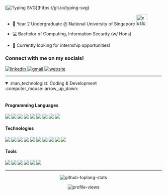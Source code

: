 <!-- [![Typing SVG](https://readme-typing-svg.herokuapp.com?duration=3000&multiline=true&height=70&lines=hello!+I+am+Nicholas.;welcome+to+my+github+profile!)](https://git.io/typing-svg) -->
[![Typing SVG](https://readme-typing-svg.herokuapp.com?width=700&height=55&lines=hello!+I+am+Nicholas%2C+welcome+to++my+github+profile!)](https://git.io/typing-svg)
- :notebook_with_decorative_cover: Year 2 Undergraduate @ National University of Singapore <img src="images/nuslogo.png" alt="nuslogo" height="35" width="auto" margin-top="50px" />

- :computer: Bachelor of Computing, Information Security (w/ Hons)

- :mag_right: Currently looking for internship opportunities!

<section>
  <h3>Connect with me on my socials!</h3>
  <p>
    <a href="https://www.linkedin.com/in/chungnicholas" title="LinkedIn" target="_blank">
      <img src="https://img.shields.io/badge/LinkedIn-0077B5?style=for-the-badge&logo=linkedin&logoColor=white" alt="linkedin" />
    </a>
    <a href="mailto:contact-me-git@chungnicholas.com" title="gmail" target="_blank">
<!--       &nbsp -->
      <img src="https://img.shields.io/badge/Gmail-D14836?style=for-the-badge&logo=gmail&logoColor=white" alt="gmail"/>
<!--       <img src="https://img.shields.io/badge/Microsoft_Outlook-0078D4?style=for-the-badge&logo=microsoft-outlook&logoColor=white" alt="outlook"/> -->
    </a>
    <a href="https://nicholaschungjunjie.github.io/NicholasChung/" title="Website" target="_blank">
<!--       &nbsp -->
      <img src="https://img.shields.io/badge/website-000000?style=for-the-badge&logo=About.me&logoColor=white" alt="website"/>
    </a>
  </p>
</section>

<hr>

<details open>
<summary>:man_technologist: Coding & Development :computer_mouse::arrow_up_down:</summary>
<br>

  <div>
    <h4>Programming Languages</h4>
    <img src="https://img.shields.io/badge/C-00599C?style=for-the-badge&logo=c&logoColor=white" />
    <img src="https://img.shields.io/badge/C%2B%2B-00599C?style=for-the-badge&logo=c%2B%2B&logoColor=white" />
    <img src="https://img.shields.io/badge/Java-ED8B00?style=for-the-badge&logo=java&logoColor=white" />
    <img src="https://img.shields.io/badge/Python-FFD43B?style=for-the-badge&logo=python&logoColor=darkgreen" />
    <img src="https://img.shields.io/badge/JavaScript-323330?style=for-the-badge&logo=javascript&logoColor=F7DF1E" />
    <img src="https://img.shields.io/badge/TypeScript-007ACC?style=for-the-badge&logo=typescript&logoColor=white" />
    <img src="https://img.shields.io/badge/PostgreSQL-316192?style=for-the-badge&logo=postgresql&logoColor=white" />
    <img src="https://img.shields.io/badge/HTML5-E34F26?style=for-the-badge&logo=html5&logoColor=white" />
    <img src="https://img.shields.io/badge/CSS3-1572B6?style=for-the-badge&logo=css3&logoColor=white" />
  </div>
  <div>
    <h4>Technologies</h4>
    <img src="https://img.shields.io/badge/React-20232A?style=for-the-badge&logo=react&logoColor=61DAFB" />
    <img src="https://img.shields.io/badge/React_Native-20232A?style=for-the-badge&logo=react&logoColor=61DAFB" />
    <img src="https://img.shields.io/badge/Redux-593D88?style=for-the-badge&logo=redux&logoColor=white" />
    <img src="https://img.shields.io/badge/Node.js-339933?style=for-the-badge&logo=nodedotjs&logoColor=white" />
    <img src="https://img.shields.io/badge/Express.js-000000?style=for-the-badge&logo=express&logoColor=white" />
    <img src="https://img.shields.io/badge/Expo-1B1F23?style=for-the-badge&logo=expo&logoColor=white" />
    <img src="https://img.shields.io/badge/Bootstrap-563D7C?style=for-the-badge&logo=bootstrap&logoColor=white" />
    <img src="https://img.shields.io/badge/jQuery-0769AD?style=for-the-badge&logo=jquery&logoColor=white" />
    <img src="https://img.shields.io/badge/Heroku-430098?style=for-the-badge&logo=heroku&logoColor=white" />
    <img src="https://img.shields.io/badge/Supabase-181818?style=for-the-badge&logo=supabase&logoColor=white" />
  </div>
  <div>
    <h4>Tools</h4>
    <img src="https://img.shields.io/badge/GitHub-100000?style=for-the-badge&logo=github&logoColor=white" />
    <img src="https://img.shields.io/badge/GIT-E44C30?style=for-the-badge&logo=git&logoColor=white" />
    <img src="https://img.shields.io/badge/Sourcetree-0052CC?style=for-the-badge&logo=Sourcetree&logoColor=white" />
    <img src="https://img.shields.io/badge/Visual_Studio_Code-0078D4?style=for-the-badge&logo=visual%20studio%20code&logoColor=white" />
    <img src="https://img.shields.io/badge/VIM-%2311AB00.svg?&style=for-the-badge&logo=vim&logoColor=white" />
    <img src="https://img.shields.io/badge/replit-667881?style=for-the-badge&logo=replit&logoColor=white" />
  </div>
</details>

<hr>

<section>
  <div>
    <p align="center">
<!--       <img src="https://github-readme-stats.vercel.app/api?username=NicholasChungJunJie&show_icons=true&count_private=true&theme=github_dark" alt="github-stats" /> -->
      <img src="https://github-readme-stats.vercel.app/api/top-langs/?username=NicholasChungJunJie&layout=compact&count_private=true&theme=github_dark" alt="github-toplang-stats" />
    </p>
<!--     <p align="center">
      <img src="https://github-readme-stats.vercel.app/api/top-langs/?username=NicholasChungJunJie&layout=compact&langs_count=10&count_private=true" alt="github-stats" />
    </p> -->
  </div>
  <div>
    <p align="center">
      <img src="https://gpvc.arturio.dev/NicholasChungJunJie" alt="profile-views" />
    </p>
  </div>
</section>

<!-- - 👋 Hi, I’m @NicholasChungJunJie
- 👀 I’m interested in ...
- 🌱 I’m currently learning ...
- 💞️ I’m looking to collaborate on ...
- 📫 How to reach me ... -->

<!---
NicholasChungJunJie/NicholasChungJunJie is a ✨ special ✨ repository because its `README.md` (this file) appears on your GitHub profile.
You can click the Preview link to take a look at your changes.
--->
